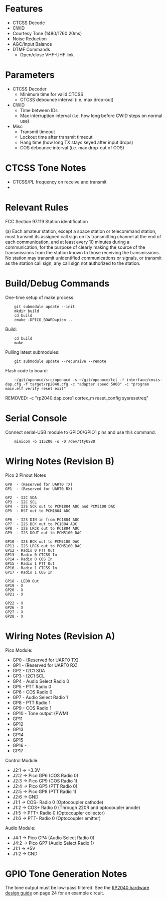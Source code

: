 Features
========

* CTCSS Decode
* CWID
* Courtesy Tone (1480/1760 20ms)
* Noise Reduction
* AGC/Input Balance
* DTMF Commands
   - Open/close VHF-UHF link

Parameters
==========

* CTCSS Decoder
   - Minimum time for valid CTCSS
   - CTCSS debounce interval (i.e. max drop-out)
* CWID
   - Time between IDs
   - Max interruption interval (i.e. how long before CWID steps on normal use)
* Misc
   - Transmit timeout
   - Lockout time after transmit timeout
   - Hang time (how long TX stays keyed after input drops)
   - COS debounce interval (i.e. max drop-out of COS)

CTCSS Tone Notes
================

* CTCSS/PL frequency on receive and transmit
* 


Relevant Rules
==============

FCC Section 97.119 Station identification

(a) Each amateur station, except a space station or telecommand station, must transmit its assigned call sign on its transmitting channel at the end of each communication, and at least every 10 minutes during a communication, for the purpose of clearly making the source of the transmissions from the station known to those receiving the transmissions. No station may transmit unidentified communications or signals, or transmit as the station call sign, any call sign not authorized to the station.

Build/Debug Commands
====================

One-time setup of make process:

        git submodule update --init
        mkdir build
        cd build
        cmake -DPICO_BOARD=pico ..

Build:

        cd build
        make

Pulling latest submodules:

        git submodule update --recursive --remote

Flash code to board:        

        ~/git/openocd/src/openocd -s ~/git/openocd/tcl -f interface/cmsis-dap.cfg -f target/rp2040.cfg -c "adapter speed 5000" -c "program main.elf verify reset exit"

REMOVED: -c "rp2040.dap.core1 cortex_m reset_config sysresetreq"

Serial Console
==============

Connect serial-USB module to GPIO0/GPIO1 pins and use this command:

        minicom -b 115200 -o -D /dev/ttyUSB0

Wiring Notes (Revision B)
=========================

Pico 2 Pinout Notes
```
GP0  - (Reserved for UART0 TX)
GP1  - (Reserved for UART0 RX)

GP2  - I2C SDA
GP3  - I2C SCL
GP4  - I2S SCK out to PCM1804 ADC and PCM5100 DAC
GP5  - RST out to PCM1804 ADC

GP6  - I2S DIN in from PC1804 ADC
GP7  - I2S BCK out to PC1804 ADC
GP8  - I2S LRCK out to PC1804 ADC
GP9  - I2S DOUT out to PCM5100 DAC

GP10 - I2S BCK out to PCM5100 DAC
GP11 - I2S LRCK out to PCM5100 DAC
GP12 - Radio 0 PTT Out
GP13 - Radio 0 CTCSS In
GP14 - Radio 0 COS In
GP15 - Radio 1 PTT Out
GP16 - Radio 1 CTCSS In
GP17 - Radio 1 COS In

GP18 - LED0 Out
GP19 - X
GP20 - X
GP21 - X

GP22 - X
GP26 - X
GP27 - X
GP28 - X
```

Wiring Notes (Revision A)
=========================

Pico Module:
* GP0  - (Reserved for UART0 TX)
* GP1  - (Reserved for UART0 RX)
* GP2  - I2C1 SDA 
* GP3  - I2C1 SCL 
* GP4  - Audio Select Radio 0 
* GP5  - PTT Radio 0
* GP6  - COS Radio 0
* GP7  - Audio Select Radio 1
* GP8  - PTT Radio 1
* GP9  - COS Radio 1
* GP10 - Tone output (PWM)
* GP11
* GP12
* GP13
* GP14
* GP15
* GP16 - 
* GP17 - 

Control Module: 
* J2:1 -> +3.3V
* J2:2 -> Pico GP6 (COS Radio 0)
* J2:3 -> Pico GP9 (COS Radio 1)
* J2:4 -> Pico GP5 (PTT Radio 0)
* J2:5 -> Pico GP8 (PTT Radio 1)
* J2:6 -> GND
* J1:1 -> COS- Radio 0 (Optocoupler cathode)
* J1:2 -> COS+ Radio 0 (Through 220R and optocoupler anode)
* J1:5 -> PTT+ Radio 0 (Optocoupler collector)
* J1:6 -> PTT- Radio 0 (Optocoupler emitter)

Audio Module:
* J4:1 -> Pico GP4 (Audio Select Radio 0)
* J4:2 -> Pico GP7 (Audio Select Radio 1)
* J1:1 -> +5V
* J1:2 -> GND

GPIO Tone Generation Notes
==========================

The tone output must be low-pass filtered.  See the [RP2040 hardware design guide](https://datasheets.raspberrypi.com/rp2040/hardware-design-with-rp2040.pdf) on page 24 for an example circuit.
